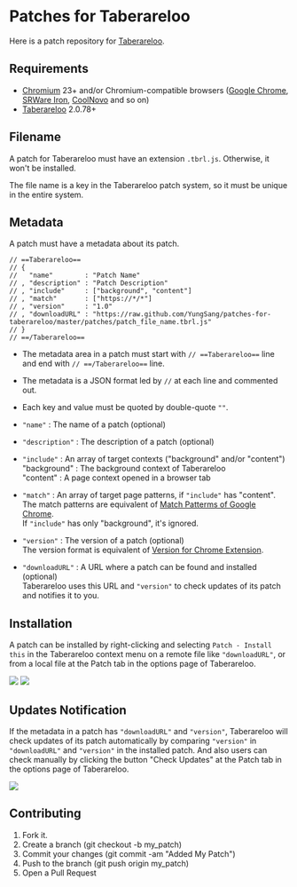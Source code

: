 # Patches for Taberareloo

Here is a patch repository for [Taberareloo](https://github.com/Constellation/taberareloo).

## Requirements

* [Chromium](http://www.chromium.org/Home) 23+ and/or Chromium-compatible browsers ([Google Chrome](http://www.google.com/chrome), [SRWare Iron](http://www.srware.net/en/software_srware_iron.php), [CoolNovo](http://coolnovo.com/) and so on)
* [Taberareloo](https://chrome.google.com/webstore/detail/taberareloo/ldcnohnnlpgglecmkldelbmiokgmikno) 2.0.78+

## Filename

A patch for Taberareloo must have an extension `.tbrl.js`. Otherwise, it won't be installed.

The file name is a key in the Taberareloo patch system, so it must be unique in the entire system.

## Metadata

A patch must have a metadata about its patch.

	// ==Taberareloo==
	// {
	//	 "name"        : "Patch Name"
	// , "description" : "Patch Description"
	// , "include"     : ["background", "content"]
	// , "match"       : ["https://*/*"]
	// , "version"     : "1.0"
	// , "downloadURL" : "https://raw.github.com/YungSang/patches-for-taberareloo/master/patches/patch_file_name.tbrl.js"
	// }
	// ==/Taberareloo==

* The metadata area in a patch must start with `// ==Taberareloo==` line and end with `// ==/Taberareloo==` line.
* The metadata is a JSON format led by `//` at each line and commented out.
* Each key and value must be quoted by double-quote `""`.

* `"name"`        : The name of a patch (optional)

* `"description"` : The description of a patch (optional)

* `"include"`     : An array of target contexts ("background" and/or "content")  
	"background" : The background context of Taberareloo  
	"content"    : A page context opened in a browser tab

* `"match"`       : An array of target page patterns, if `"include"` has "content".  
	The match patterns are equivalent of [Match Patterms of Google Chrome](http://developer.chrome.com/extensions/match_patterns.html).  
	If `"include"` has only "background", it's ignored.

* `"version"`     : The version of a patch (optional)  
	The version format is equivalent of [Version for Chrome Extension](http://developer.chrome.com/extensions/manifest.html#version).

* `"downloadURL"` : A URL where a patch can be found and installed (optional)  
	Taberareloo uses this URL and `"version"` to check updates of its patch and notifies it to you.

## Installation

A patch can be installed by right-clicking and selecting `Patch - Install this` in the Taberareloo context menu on a remote file like `"downloadURL"`, or from a local file at the Patch tab in the options page of Taberareloo.

![](https://lh4.googleusercontent.com/-FLTw9_8eUPY/UUu64q4-zyI/AAAAAAAAHyc/lN9pqKA3LIw/s438/%E3%82%B9%E3%82%AF%E3%83%AA%E3%83%BC%E3%83%B3%E3%82%B7%E3%83%A7%E3%83%83%E3%83%88+2013-03-21+6.57.55+PM.png)
![](https://lh3.googleusercontent.com/-koY3LCYhYOM/UVC90pxmniI/AAAAAAAAH4I/6vIrq62wKHA/s752/Taberareloo+Option+2013-03-25+14-10-38.jpg)

## Updates Notification

If the metadata in a patch has `"downloadURL"` and `"version"`, Taberareloo will check updates of its patch automatically by comparing `"version"` in `"downloadURL"` and `"version"` in the installed patch.
And also users can check manually by clicking the button "Check Updates" at the Patch tab in the options page of Taberareloo.

![](https://lh4.googleusercontent.com/-VjdXrFsoAUI/UVC91jfTkNI/AAAAAAAAH4Q/6O4wwEqWi7A/s752/Taberareloo+Option+2013-03-25+14-11-00.jpg)

## Contributing

1. Fork it.
1. Create a branch (git checkout -b my_patch)
1. Commit your changes (git commit -am "Added My Patch")
1. Push to the branch (git push origin my_patch)
1. Open a Pull Request